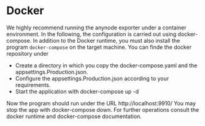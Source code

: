 # Docker

We highly recommend running the anynode exporter under a container environment. In the following, the configuration is carried out using docker-compose. 
In addition to the Docker runtime, you must also install the program `docker-compose` on the target machine. You can finde the docker repository under 

 - Create a directory in which you copy the docker-compose.yaml and the  appsettings.Production.json.  
 - Configure the  appsettings.Production.json according to your requirements.
 - Start  the application with docker-compose up -d

Now the program should run under the URL http://localhost:9910/
You may stop the app with docker-compose down. For further operations consult the docker runtime and docker-compose documentation.

